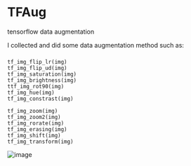 # TFAug
tensorflow data augmentation

I collected and did some data augmentation method such as:
###
    tf_img_flip_lr(img)
    tf_img_flip_ud(img)
    tf_img_saturation(img)
    tf_img_brightness(img)
    ttf_img_rot90(img)
    tf_img_hue(img)
    tf_img_constrast(img)

    tf_img_zoom(img)
    tf_img_zoom2(img)
    tf_img_rorate(img)
    tf_img_erasing(img)
    tf_img_shift(img)
    tf_img_transform(img)
    
![image](https://user-images.githubusercontent.com/29138292/67416742-92c7c580-f5f1-11e9-9de3-4d334d79f84d.png)    
